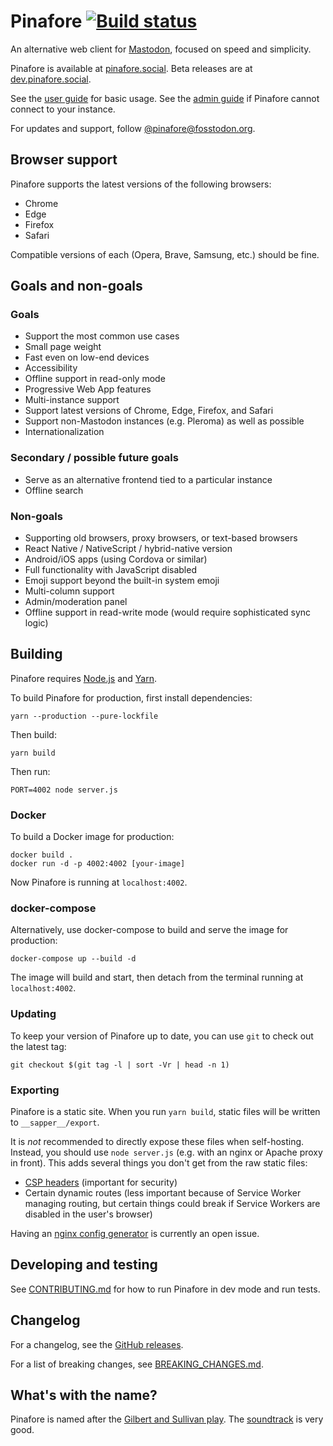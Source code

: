# Pinafore [![Build status](https://circleci.com/gh/nolanlawson/pinafore.svg?style=svg)](https://app.circleci.com/pipelines/gh/nolanlawson/pinafore)

An alternative web client for [Mastodon](https://joinmastodon.org), focused on speed and simplicity.

Pinafore is available at [pinafore.social](https://pinafore.social). Beta releases are at [dev.pinafore.social](https://dev.pinafore.social).

See the [user guide](https://github.com/nolanlawson/pinafore/blob/master/docs/User-Guide.md) for basic usage. See the [admin guide](https://github.com/nolanlawson/pinafore/blob/master/docs/Admin-Guide.md) if Pinafore cannot connect to your instance.

For updates and support, follow [@pinafore@fosstodon.org](https://fosstodon.org/@pinafore).

## Browser support

Pinafore supports the latest versions of the following browsers:

- Chrome
- Edge
- Firefox
- Safari

Compatible versions of each (Opera, Brave, Samsung, etc.) should be fine.

## Goals and non-goals

### Goals

- Support the most common use cases
- Small page weight
- Fast even on low-end devices
- Accessibility
- Offline support in read-only mode
- Progressive Web App features
- Multi-instance support
- Support latest versions of Chrome, Edge, Firefox, and Safari
- Support non-Mastodon instances (e.g. Pleroma) as well as possible
- Internationalization

### Secondary / possible future goals

- Serve as an alternative frontend tied to a particular instance
- Offline search

### Non-goals

- Supporting old browsers, proxy browsers, or text-based browsers
- React Native / NativeScript / hybrid-native version
- Android/iOS apps (using Cordova or similar)
- Full functionality with JavaScript disabled
- Emoji support beyond the built-in system emoji
- Multi-column support
- Admin/moderation panel
- Offline support in read-write mode (would require sophisticated sync logic)

## Building

Pinafore requires [Node.js](https://nodejs.org/en/) and [Yarn](https://yarnpkg.com).

To build Pinafore for production, first install dependencies:

    yarn --production --pure-lockfile

Then build:

    yarn build

Then run:

    PORT=4002 node server.js

### Docker

To build a Docker image for production:

    docker build .
    docker run -d -p 4002:4002 [your-image]

Now Pinafore is running at `localhost:4002`.

### docker-compose

Alternatively, use docker-compose to build and serve the image for production:

    docker-compose up --build -d

The image will build and start, then detach from the terminal running at `localhost:4002`.

### Updating

To keep your version of Pinafore up to date, you can use `git` to check out the latest tag:

    git checkout $(git tag -l | sort -Vr | head -n 1)

### Exporting

Pinafore is a static site. When you run `yarn build`, static files will be
written to `__sapper__/export`.

It is _not_ recommended to directly expose these files when self-hosting. Instead, you should use `node server.js` (e.g. with an
nginx or Apache proxy in front). This adds several things you don't get from the raw static files:

- [CSP headers](https://developer.mozilla.org/en-US/docs/Web/HTTP/CSP) (important for security)
- Certain dynamic routes (less important because of Service Worker managing routing, but certain things could break if Service Workers are disabled in the user's browser)

Having an [nginx config generator](https://github.com/nolanlawson/pinafore/issues/1878) is currently an open issue.

## Developing and testing

See [CONTRIBUTING.md](https://github.com/nolanlawson/pinafore/blob/master/CONTRIBUTING.md) for
how to run Pinafore in dev mode and run tests.

## Changelog

For a changelog, see the [GitHub releases](http://github.com/nolanlawson/pinafore/releases/).

For a list of breaking changes, see [BREAKING_CHANGES.md](https://github.com/nolanlawson/pinafore/blob/master/BREAKING_CHANGES.md).

## What's with the name?

Pinafore is named after the [Gilbert and Sullivan play](https://en.wikipedia.org/wiki/Hms_pinafore). The [soundtrack](https://www.allmusic.com/album/gilbert-sullivan-hms-pinafore-1949-mw0001830483) is very good.
